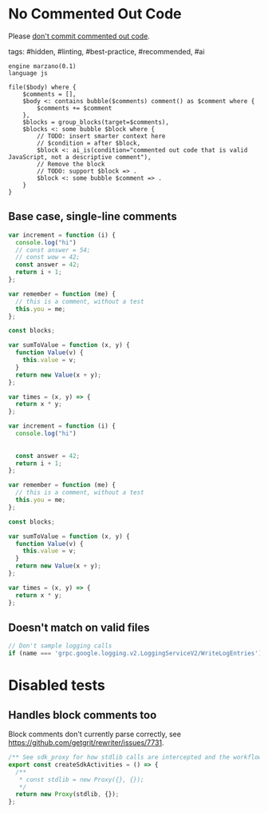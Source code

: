 # No Commented Out Code

Please [don't commit commented out code](https://kentcdodds.com/blog/please-dont-commit-commented-out-code).

tags: #hidden, #linting, #best-practice, #recommended, #ai

```grit
engine marzano(0.1)
language js

file($body) where {
    $comments = [],
    $body <: contains bubble($comments) comment() as $comment where {
        $comments += $comment
    },
    $blocks = group_blocks(target=$comments),
    $blocks <: some bubble $block where {
        // TODO: insert smarter context here
        // $condition = after $block,
        $block <: ai_is(condition="commented out code that is valid JavaScript, not a descriptive comment"),
        // Remove the block
        // TODO: support $block => .
        $block <: some bubble $comment => .
    }
}
```

## Base case, single-line comments

```js
var increment = function (i) {
  console.log("hi")
  // const answer = 54;
  // const wow = 42;
  const answer = 42;
  return i + 1;
};

var remember = function (me) {
  // this is a comment, without a test
  this.you = me;
};

const blocks;

var sumToValue = function (x, y) {
  function Value(v) {
    this.value = v;
  }
  return new Value(x + y);
};

var times = (x, y) => {
  return x * y;
};
```

```js
var increment = function (i) {
  console.log("hi")
  
  
  const answer = 42;
  return i + 1;
};

var remember = function (me) {
  // this is a comment, without a test
  this.you = me;
};

const blocks;

var sumToValue = function (x, y) {
  function Value(v) {
    this.value = v;
  }
  return new Value(x + y);
};

var times = (x, y) => {
  return x * y;
};
```

## Doesn't match on valid files

```js
// Don't sample logging calls
if (name === 'grpc.google.logging.v2.LoggingServiceV2/WriteLogEntries') return RATE_DROP;
```

# Disabled tests

## Handles block comments too

Block comments don't currently parse correctly, see https://github.com/getgrit/rewriter/issues/7731.

```js
/** See sdk_proxy for how stdlib calls are intercepted and the workflow ID is injected. */
export const createSdkActivities = () => {
  /**
   * const stdlib = new Proxy({}, {});
   */
  return new Proxy(stdlib, {});
};
```
